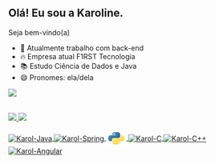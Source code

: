 ## Olá! Eu sou a Karoline. 
Seja bem-vindo(a)

- 💼 Atualmente trabalho com back-end
- 🔥 Empresa atual F1RST Tecnologia
- 📚 Estudo Ciência de Dados e Java
- 😄 Pronomes: ela/dela

<div>
  <a href="https://www.linkedin.com/in/karoline-gomes-de-oliveira-158b11161" target="_blank"><img src="https://img.shields.io/badge/-LinkedIn-%230077B5?style=for-the-     badge&logo=linkedin&logoColor=white" target="_blank"></a> 
</div>

##

<div>
  <a href="https://www.linkedin.com/in/karoline-gomes-de-oliveira-158b11161">
  <img height="150em" src="https://github-readme-stats.vercel.app/api?username=KarolGOli&show_icons=true&theme=vision-friendly-dark&include_all_commits=true&count_private=true"/>
  <img height="150em" src="https://github-readme-stats.vercel.app/api/top-langs/?username=KarolGOli&layout=compact&langs_count=7&theme=vision-friendly-dark"/>
</div>

  
<div style="display: inline_block"><br>
  <img align="center" alt="Karol-Java" height="30" width="40" src="https://cdn.jsdelivr.net/gh/devicons/devicon/icons/java/java-original.svg" />
  <img align="center" alt="Karol-Spring" height="30" width="40" src="https://cdn.jsdelivr.net/gh/devicons/devicon/icons/spring/spring-original-wordmark.svg" />
  <img align="center" alt="Karol-Python" height="30" width="40" src="https://raw.githubusercontent.com/devicons/devicon/master/icons/python/python-original.svg">
  <img align="center" alt="Karol-C" height="30" width="40" src="https://cdn.jsdelivr.net/gh/devicons/devicon/icons/c/c-original.svg" />
  <img align="center" alt="Karol-C++" height="30" width="40" src="https://cdn.jsdelivr.net/gh/devicons/devicon/icons/cplusplus/cplusplus-original.svg" />
  <img align="center" alt="Karol-Angular" height="30" width="40" src="https://cdn.jsdelivr.net/gh/devicons/devicon/icons/angularjs/angularjs-original.svg" />
</div>
  
  ##
